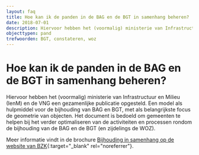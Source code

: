 ```yaml
---
layout: faq
title: Hoe kan ik de panden in de BAG en de BGT in samenhang beheren?
date: 2018-07-01
description: Hiervoor hebben het (voormalig) ministerie van Infrastructuur en Milieu (IenM) en de VNG een gezamenlijke publicatie opgesteld.
objecttypen: pand
trefwoorden: BGT, constateren, woz
---
```


# Hoe kan ik de panden in de BAG en de BGT in samenhang beheren?

Hiervoor hebben het (voormalig) ministerie van Infrastructuur en Milieu (IenM) en de VNG een gezamenlijke publicatie opgesteld. Een model als hulpmiddel voor de bijhouding van BAG en BGT, met als belangrijkste focus de geometrie van objecten. Het document is bedoeld om gemeenten te helpen bij het verder optimaliseren van de activiteiten en processen rondom de bijhouding van de BAG en de BGT (en zijdelings de WOZ).

Meer informatie vindt in de brochure [Bijhouding in samenhang op de website van BZK](https://www.geobasisregistraties.nl/documenten/brochure/2017/02/23/brochure_bijhouding_in_samenhang){:target="_blank" rel="noreferrer"}.
